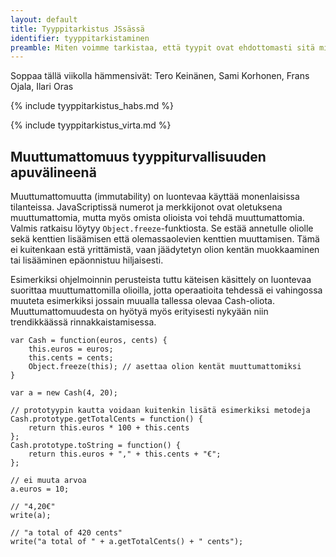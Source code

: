 ```yaml
---
layout: default
title: Tyyppitarkistus JSsässä
identifier: tyyppitarkistaminen
preamble: Miten voimme tarkistaa, että tyypit ovat ehdottomasti sitä mitä niiden pitää olla. Joitakin funktioita joiden avulla voimme tehdä näitä tarkistuksia.
---
```


Soppaa tällä viikolla hämmensivät: Tero Keinänen, Sami Korhonen, Frans Ojala, Ilari Oras

{% include tyyppitarkistus_habs.md %}

{% include tyyppitarkistus_virta.md %}

Muuttumattomuus tyyppiturvallisuuden apuvälineenä
-------------------------------------------------

Muuttumattomuutta (immutability) on luontevaa käyttää monenlaisissa tilanteissa. JavaScriptissä numerot ja merkkijonot ovat oletuksena muuttumattomia, mutta myös omista olioista voi tehdä muuttumattomia. Valmis ratkaisu löytyy `Object.freeze`-funktiosta. Se estää annetulle oliolle sekä kenttien lisäämisen että olemassaolevien kenttien muuttamisen. Tämä ei kuitenkaan estä yrittämistä, vaan jäädytetyn olion kentän muokkaaminen tai lisääminen epäonnistuu hiljaisesti.

Esimerkiksi ohjelmoinnin perusteista tuttu käteisen käsittely on luontevaa suorittaa muuttumattomilla olioilla, jotta operaatioita tehdessä ei vahingossa muuteta esimerkiksi jossain muualla tallessa olevaa Cash-oliota. Muuttumattomuudesta on hyötyä myös erityisesti nykyään niin trendikkäässä rinnakkaistamisessa.

    var Cash = function(euros, cents) {
        this.euros = euros;
        this.cents = cents;
        Object.freeze(this); // asettaa olion kentät muuttumattomiksi
    }
    
    var a = new Cash(4, 20);
    
    // prototyypin kautta voidaan kuitenkin lisätä esimerkiksi metodeja
    Cash.prototype.getTotalCents = function() { 
        return this.euros * 100 + this.cents 
    };
    Cash.prototype.toString = function() {
        return this.euros + "," + this.cents + "€";
    };
    
    // ei muuta arvoa
    a.euros = 10; 
    
    // "4,20€"
    write(a);
    
    // "a total of 420 cents"
    write("a total of " + a.getTotalCents() + " cents");

